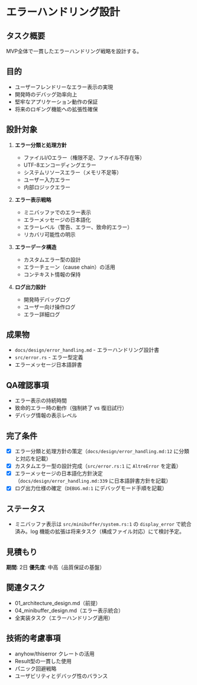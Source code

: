 # エラーハンドリング設計

## タスク概要
MVP全体で一貫したエラーハンドリング戦略を設計する。

## 目的
- ユーザーフレンドリーなエラー表示の実現
- 開発時のデバッグ効率向上
- 堅牢なアプリケーション動作の保証
- 将来のロギング機能への拡張性確保

## 設計対象
1. **エラー分類と処理方針**
   - ファイルI/Oエラー（権限不足、ファイル不存在等）
   - UTF-8エンコーディングエラー
   - システムリソースエラー（メモリ不足等）
   - ユーザー入力エラー
   - 内部ロジックエラー

2. **エラー表示戦略**
   - ミニバッファでのエラー表示
   - エラーメッセージの日本語化
   - エラーレベル（警告、エラー、致命的エラー）
   - リカバリ可能性の明示

3. **エラーデータ構造**
   - カスタムエラー型の設計
   - エラーチェーン（cause chain）の活用
   - コンテキスト情報の保持

4. **ログ出力設計**
   - 開発時デバッグログ
   - ユーザー向け操作ログ
   - エラー詳細ログ

## 成果物
- `docs/design/error_handling.md` - エラーハンドリング設計書
- `src/error.rs` - エラー型定義
- エラーメッセージ日本語辞書

## QA確認事項
- エラー表示の持続時間
- 致命的エラー時の動作（強制終了 vs 復旧試行）
- デバッグ情報の表示レベル

## 完了条件
- [x] エラー分類と処理方針の策定（`docs/design/error_handling.md:12` に分類と対応を記載）
- [x] カスタムエラー型の設計完成（`src/error.rs:1` に `AltreError` を定義）
- [x] エラーメッセージの日本語化方針決定（`docs/design/error_handling.md:339` に日本語辞書方針を記載）
- [x] ログ出力仕様の確定（`DEBUG.md:1` にデバッグモード手順を記載）

## ステータス
- ミニバッファ表示は `src/minibuffer/system.rs:1` の `display_error` で統合済み。log 機能の拡張は将来タスク（構成ファイル対応）にて検討予定。

## 見積もり
**期間**: 2日
**優先度**: 中高（品質保証の基盤）

## 関連タスク
- 01_architecture_design.md（前提）
- 04_minibuffer_design.md（エラー表示統合）
- 全実装タスク（エラーハンドリング適用）

## 技術的考慮事項
- anyhow/thiserror クレートの活用
- Result型の一貫した使用
- パニック回避戦略
- ユーザビリティとデバッグ性のバランス
